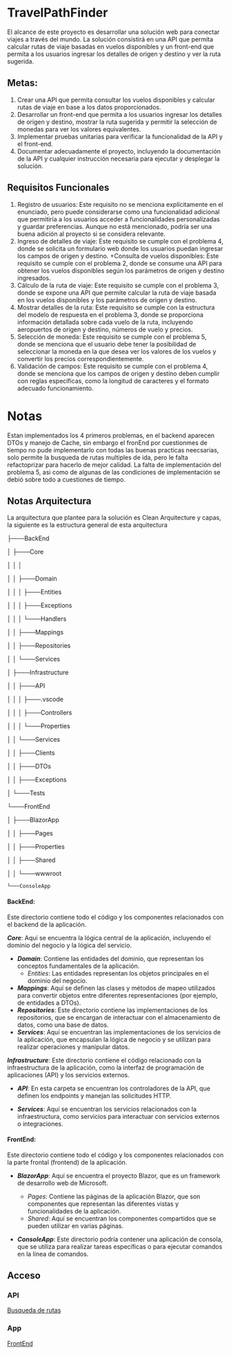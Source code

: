 # TravelPathFinder
El alcance de este proyecto es desarrollar una solución web para conectar viajes a través del mundo. La solución consistirá en una API que permita calcular rutas de viaje basadas en vuelos disponibles y un front-end que permita a los usuarios ingresar los detalles de origen y destino y ver la ruta sugerida.


## Metas:

1. Crear una API que permita consultar los vuelos disponibles y calcular rutas de viaje en base a los datos proporcionados.
2. Desarrollar un front-end que permita a los usuarios ingresar los detalles de origen y destino, mostrar la ruta sugerida y permitir la selección de monedas para ver los valores equivalentes.
3. Implementar pruebas unitarias para verificar la funcionalidad de la API y el front-end.
4. Documentar adecuadamente el proyecto, incluyendo la documentación de la API y cualquier instrucción necesaria para ejecutar y desplegar la solución.

## Requisitos Funcionales
1. Registro de usuarios: Este requisito no se menciona explícitamente en el enunciado, pero puede considerarse como una funcionalidad adicional que permitiría a los usuarios acceder a funcionalidades personalizadas y guardar preferencias. Aunque no está mencionado, podría ser una buena adición al proyecto si se considera relevante.
2. Ingreso de detalles de viaje: Este requisito se cumple con el problema 4, donde se solicita un formulario web donde los usuarios puedan ingresar los campos de origen y destino.
+Consulta de vuelos disponibles: Este requisito se cumple con el problema 2, donde se consume una API para obtener los vuelos disponibles según los parámetros de origen y destino ingresados.
3. Cálculo de la ruta de viaje: Este requisito se cumple con el problema 3, donde se expone una API que permite calcular la ruta de viaje basada en los vuelos disponibles y los parámetros de origen y destino.
4. Mostrar detalles de la ruta: Este requisito se cumple con la estructura del modelo de respuesta en el problema 3, donde se proporciona información detallada sobre cada vuelo de la ruta, incluyendo aeropuertos de origen y destino, números de vuelo y precios.
5. Selección de moneda: Este requisito se cumple con el problema 5, donde se menciona que el usuario debe tener la posibilidad de seleccionar la moneda en la que desea ver los valores de los vuelos y convertir los precios correspondientemente.
6. Validación de campos: Este requisito se cumple con el problema 4, donde se menciona que los campos de origen y destino deben cumplir con reglas específicas, como la longitud de caracteres y el formato adecuado funcionamiento.

# Notas
Estan implementados los 4 primeros problemas, en el backend aparecen DTOs y manejo de Cache, sin embargo el fronEnd por cuestionmes de tiempo no pude implementarlo con todas las buenas practicas neecsarias, solo permite la busqueda de rutas multiples de ida, pero le falta refactoprizar para hacerlo de mejor calidad.
La falta de implementación del problema 5, asi como de algunas de las condiciones de implementación se debió sobre todo a cuestiones de tiempo.



## Notas Arquitectura
La arquitectura que plantee para la solución es Clean Arquitecture y capas, la siguiente es la estructura general de esta arquitectura

├───BackEnd

│   ├───Core   

│   │   │       

│   │   ├───Domain

│   │   │   ├───Entities

│   │   │   ├───Exceptions

│   │   │   └───Handlers

│   │   ├───Mappings

│   │   ├───Repositories

│   │   └───Services

│   ├───Infrastructure

│   │   ├───API

│   │   │   ├───.vscode

│   │   │   ├───Controllers

│   │   │   └───Properties

│   │   └───Services

│   │       ├───Clients

│   │       ├───DTOs

│   │       ├───Exceptions

│   └───Tests

└───FrontEnd

│   ├───BlazorApp
    
│    │   ├───Pages
    
│    │   ├───Properties
    
│   │   ├───Shared
    
│   │   └───wwwroot
    
    └───ConsoleApp
    
#### BackEnd: 
Este directorio contiene todo el código y los componentes relacionados con  el backend de la aplicación.

***Core***: Aquí se encuentra la lógica central de la aplicación, incluyendo el dominio del negocio y la lógica del servicio.

+ ***Domain***: Contiene las entidades del dominio, que representan los conceptos fundamentales de la aplicación.
  +  *Entities*: Las entidades representan los objetos principales en el dominio del negocio.
+ ***Mappings***: Aquí se definen las clases y métodos de mapeo utilizados para convertir objetos entre diferentes representaciones (por ejemplo, de entidades a DTOs).
+ ***Repositories***: Este directorio contiene las implementaciones de los repositorios, que se encargan de interactuar con el almacenamiento de datos, como una base de datos.
+  ***Services***: Aquí se encuentran las implementaciones de los servicios de la aplicación, que encapsulan la lógica de negocio y se utilizan para realizar operaciones y manipular datos.

***Infrastructure***: Este directorio contiene el código relacionado con la infraestructura de la aplicación, como la interfaz de programación de aplicaciones (API) y los servicios externos.

+ ***API***: En esta carpeta se encuentran los controladores de la API, que definen los endpoints y manejan las solicitudes HTTP.

+ ***Services***: Aquí se encuentran los servicios relacionados con la infraestructura, como servicios para interactuar con servicios externos o integraciones.


#### FrontEnd: 
Este directorio contiene todo el código y los componentes relacionados con la parte frontal (frontend) de la aplicación.

+ ***BlazorApp***: Aquí se encuentra el proyecto Blazor, que es un framework de desarrollo web de Microsoft.

  + *Pages*: Contiene las páginas de la aplicación Blazor, que son componentes que representan las diferentes vistas y funcionalidades de la aplicación.
  + *Shared*: Aquí se encuentran los componentes compartidos que se pueden utilizar en varias páginas.
  
+ ***ConsoleApp***: Este directorio podría contener una aplicación de consola, que se utiliza para realizar tareas específicas o para ejecutar comandos en la línea de comandos.

## Acceso
### API
[Busqueda de rutas](https://travelpathfinderapi.azurewebsites.net/api/Journey/calculate-routes?origin=MZL&destination=BOG)
### App

[FrontEnd](https://journeyroute.azurewebsites.net/)

